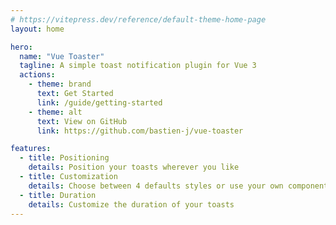 ```yaml
---
# https://vitepress.dev/reference/default-theme-home-page
layout: home

hero:
  name: "Vue Toaster"
  tagline: A simple toast notification plugin for Vue 3
  actions:
    - theme: brand
      text: Get Started
      link: /guide/getting-started
    - theme: alt
      text: View on GitHub
      link: https://github.com/bastien-j/vue-toaster

features:
  - title: Positioning
    details: Position your toasts wherever you like
  - title: Customization
    details: Choose between 4 defaults styles or use your own component
  - title: Duration
    details: Customize the duration of your toasts
---
```


